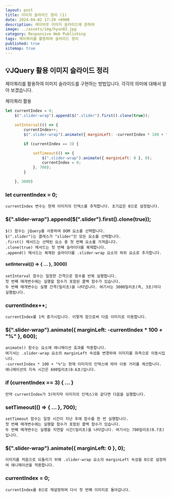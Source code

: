 ```yaml
---
layout: post
title: 이미지 슬라이드 정리 (1)
date: 2024-04-02 17:29 +0900
description: 레이아웃 이미지 슬라이드에 관하여
image: ../assets/img/hyun02.jpg
category: Responsive Web Publishing
tags: 제이쿼리를 활용하여 슬라이드 정리
published: true
sitemap: true
---
```


## 💡JQuery 활용 이미지 슬라이드 정리

제이쿼리를 활용하여 이미지 슬라이드를 구현하는 방법입니다. 각각의 의미에 대해서 알아 보겠습니다.

제이쿼리 활용
````javascript
let currentIndex = 0;  
    $(".slider-wrap").append($(".slider").first().clone(true)); 

    setInterval(() => {
        currentIndex++;    
        $(".slider-wrap").animate({ marginLeft: -currentIndex * 100 + "%" }, 600);

        if (currentIndex == 3) {   

            setTimeout(() => {
                $(".slider-wrap").animate({ marginLeft: 0 }, 0);
                currentIndex = 0;  
            }, 700);
        }

    }, 3000)
````
### let currentIndex = 0;
````
currentIndex 변수는 현재 이미지의 인덱스를 추적합니다. 초기값은 0으로 설정됩니다.
````

### $(".slider-wrap").append($(".slider").first().clone(true));
````
$() 함수는 jQuery를 사용하여 DOM 요소를 선택합니다.
$(".slider")는 클래스가 "slider"인 모든 요소를 선택합니다.
.first() 메서드는 선택된 요소 중 첫 번째 요소를 가져옵니다.
.clone(true) 메서드는 첫 번째 슬라이더를 복제합니다.
.append() 메서드는 복제된 슬라이더를 .slider-wrap 요소의 하위 요소로 추가합니다.
````

#### setInterval(() => { ... }, 3000)
````
setInterval 함수는 일정한 간격으로 함수를 반복 실행합니다.
첫 번째 매개변수에는 실행할 함수가 포함된 콜백 함수가 있습니다.
두 번째 매개변수는 실행 간격(밀리초)을 나타냅니다. 여기서는 3000밀리초(즉, 3초)마다 실행됩니다.
````

### currentIndex++;
````
currentIndex를 1씩 증가시킵니다. 이렇게 함으로써 다음 이미지로 이동합니다.
````

### $(".slider-wrap").animate({ marginLeft: -currentIndex * 100 + "%" }, 600);
````
animate() 함수는 요소에 애니메이션 효과를 적용합니다.
여기서는 .slider-wrap 요소의 marginLeft 속성을 변경하여 이미지를 좌측으로 이동시킵니다.
-currentIndex * 100 + "%"는 현재 이미지의 인덱스에 따라 이동 거리를 계산합니다.
애니메이션의 지속 시간은 600밀리초(0.6초)입니다.
````

### if (currentIndex == 3) { ... }
````
만약 currentIndex가 3(마지막 이미지의 인덱스)와 같다면 다음을 실행합니다.
````

### setTimeout(() => { ... }, 700);
````
setTimeout 함수는 일정 시간이 지난 후에 함수를 한 번 실행합니다.
첫 번째 매개변수에는 실행할 함수가 포함된 콜백 함수가 있습니다.
두 번째 매개변수는 실행을 지연할 시간(밀리초)을 나타냅니다. 여기서는 700밀리초(0.7초)입니다.
````

### $(".slider-wrap").animate({ marginLeft: 0 }, 0);
````
이미지를 처음으로 되돌리기 위해 .slider-wrap 요소의 marginLeft 속성을 0으로 설정하여 애니메이션을 적용합니다.
````

### currentIndex = 0;
````
currentIndex를 0으로 재설정하여 다시 첫 번째 이미지로 돌아갑니다.
````

